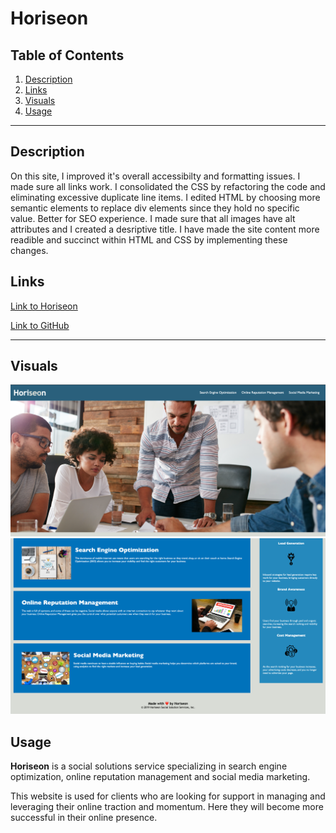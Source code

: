 # **Horiseon**

## Table of Contents
1. [Description](#description)  
2. [Links](#links)  
3. [Visuals](#visuals)  
4. [Usage](#usage)  
***

## Description
On this site, I improved it's overall accessibilty and formatting issues. I made sure all links work. I consolidated the CSS by refactoring the code and eliminating excessive duplicate line items. I edited HTML by choosing more semantic elements to replace div elements since they hold no specific value. Better for SEO experience. I made sure that all images have alt attributes and I created a desriptive title. I have made the site content more readible and succinct within HTML and CSS by implementing these changes.



## Links
[Link to Horiseon](https://mattholtmoore.github.io/seo-refactor-project/)

[Link to GitHub](https://github.com/mattholtmoore/seo-refactor-project)  
***

## Visuals
![screencap](assets/images/ScreenshotOne%20.png "background image")
![screencap](assets/images/ScreenShotTwo.png "body of image")

## Usage
**Horiseon** is a social solutions service specializing in search engine optimization, online reputation management and social media marketing.

This website is used for clients who are looking for support in managing and leveraging their online traction and momentum. Here they will become more successful in their online presence. 










